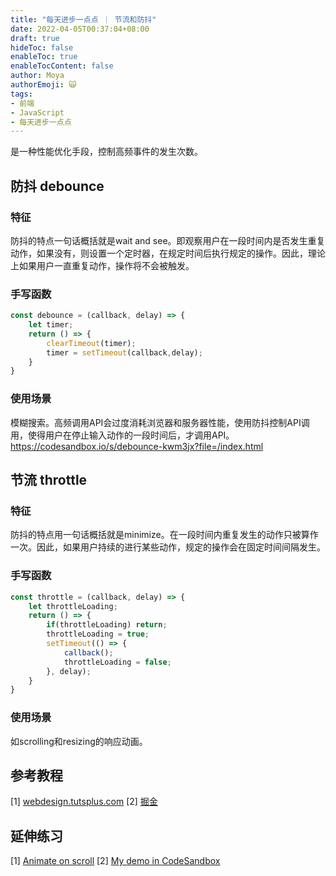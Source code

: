 ```yaml
---
title: "每天进步一点点 ｜ 节流和防抖"
date: 2022-04-05T00:37:04+08:00
draft: true
hideToc: false
enableToc: true
enableTocContent: false
author: Moya
authorEmoji: 🙀
tags:
- 前端
- JavaScript
- 每天进步一点点
---
```


是一种性能优化手段，控制高频事件的发生次数。

## 防抖 debounce
### 特征
防抖的特点一句话概括就是wait and see。即观察用户在一段时间内是否发生重复动作，如果没有，则设置一个定时器，在规定时间后执行规定的操作。因此，理论上如果用户一直重复动作，操作将不会被触发。
### 手写函数
```javascript
const debounce = (callback, delay) => {
    let timer;
    return () => {
        clearTimeout(timer);
        timer = setTimeout(callback,delay);
    }
}
```

### 使用场景
模糊搜索。高频调用API会过度消耗浏览器和服务器性能，使用防抖控制API调用，使得用户在停止输入动作的一段时间后，才调用API。
https://codesandbox.io/s/debounce-kwm3jx?file=/index.html

## 节流 throttle
### 特征
防抖的特点用一句话概括就是minimize。在一段时间内重复发生的动作只被算作一次。因此，如果用户持续的进行某些动作，规定的操作会在固定时间间隔发生。
### 手写函数
```javascript
const throttle = (callback, delay) => {
    let throttleLoading;
    return () => {
        if(throttleLoading) return;
        throttleLoading = true;
        setTimeout(() => {
            callback();
            throttleLoading = false;
        }, delay); 
    }
}
```
### 使用场景
如scrolling和resizing的响应动画。

## 参考教程
[1] [webdesign.tutsplus.com](https://webdesign.tutsplus.com/tutorials/javascript-debounce-and-throttle--cms-36783)
[2] [掘金](https://juejin.cn/post/6967145574244024357)

## 延伸练习
[1] [Animate on scroll](https://webdesign.tutsplus.com/tutorials/animate-on-scroll-with-javascript--cms-36671)
[2] [My demo in CodeSandbox](https://codesandbox.io/s/broken-haze-wp5gxr?file=/src/index.js:441-455)


